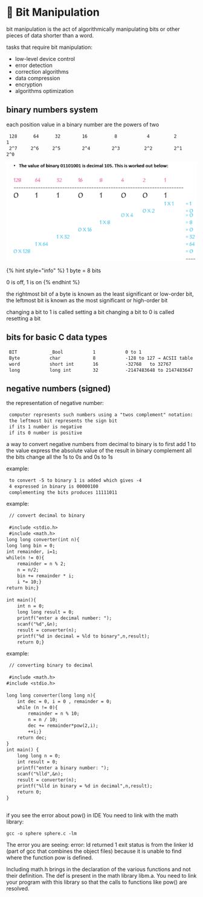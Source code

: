 # 🔸 Bit Manipulation

bit manipulation is the act of algorithmically manipulating bits or other pieces of data shorter than a word.

tasks that require bit manipulation:

* low-level device control
* error detection
* correction algorithms
* data compression
* encryption
* algorithms optimization

## binary numbers system

each position value in a binary number are the powers of two

```
 128      64      32        16          8           4         2       1
 2^7     2^6     2^5        2^4        2^3         2^2        2^1    2^0
```

![](<../../.gitbook/assets/image (26) (1).png>)

{% hint style="info" %}
1 byte = 8 bits

0 is off, 1 is on
{% endhint %}

the rightmost bit of a byte is known as the least significant or low-order bit, the leftmost bit is known as the most significant or high-order bit

changing a bit to 1 is called setting a bit changing a bit to 0 is called resetting a bit

## bits for basic C data types

```
 BIT            _Bool           1           0 to 1
 Byte           char            8           -128 to 127 → ACSII table
 word           short int       16          -32768   to 32767
 long           long int        32          -2147483648 to 2147483647
```

## negative numbers (signed)

the representation of negative number:

```
 computer represents such numbers using a "twos complement" notation:
 the leftmost bit represents the sign bit
 if its 1 number is negative
 if its 0 number is positive
```

a way to convert negative numbers from decimal to binary is to first add 1 to the value express the absolute value of the result in binary complement all the bits change all the 1s to 0s and 0s to 1s

example:

```
 to convert -5 to binary 1 is added which gives -4 
 4 expressed in binary is 00000100
 complementing the bits produces 11111011
```

example:

```
 // convert decimal to binary
 
 #include <stdio.h>
 #include <math.h>
long long converter(int n){
long long bin = 0;
int remainder, i=1;
while(n != 0){
    remainder = n % 2;
    n = n/2;
    bin += remainder * i;
    i *= 10;}
return bin;}

int main(){
    int n = 0;
    long long result = 0;
    printf("enter a decimal number: ");
    scanf("%d",&n);
    result = converter(n);
    printf("%d in decimal = %ld to binary",n,result);
    return 0;}
```

example:

```
 // converting binary to decimal
 
 #include <math.h>
#include <stdio.h>

long long converter(long long n){
    int dec = 0, i = 0 , remainder = 0;
    while (n != 0){
        remainder = n % 10;
        n = n / 10;
        dec += remainder*pow(2,i);
        ++i;}
    return dec;
}
int main() {
    long long n = 0;
    int result = 0;
    printf("enter a binary number: ");
    scanf("%lld",&n);
    result = converter(n);
    printf("%lld in binary = %d in decimal",n,result);
    return 0;
}
 
```

if you see the error about pow() in IDE You need to link with the math library:

```
gcc -o sphere sphere.c -lm
```

The error you are seeing: error: ld returned 1 exit status is from the linker ld (part of gcc that combines the object files) because it is unable to find where the function pow is defined.

Including math.h brings in the declaration of the various functions and not their definition. The def is present in the math library libm.a. You need to link your program with this library so that the calls to functions like pow() are resolved.
